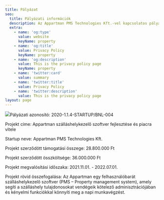 ```yaml
---
title: Pályázat
seo:
  title: Pályázati információk
  description: Az Appartman PMS Technologies Kft.-vel kapcsolatos pályázati információk.
  extra:
    - name: 'og:type'
      value: website
      keyName: property
    - name: 'og:title'
      value: Privacy Policy
      keyName: property
    - name: 'og:description'
      value: This is the privacy policy page
      keyName: property
    - name: 'twitter:card'
      value: summary
    - name: 'twitter:title'
      value: Privacy Policy
    - name: 'twitter:description'
      value: This is the privacy policy page
layout: page
---
```

![](/images/NKFIA_infoblokk_projekt_fekvo\_2019\_HU.jpeg)Pályázati azonosító: 2020-1.1.4-STARTUP/BNL-004

Projekt címe: Appartman szálláshelykezelő szoftver fejlesztése és piacra vitele

Startup neve: Appartman PMS Technologies Kft.

Projekt szerződött támogatási összege: 28.800.000 Ft

Projekt szerződött összköltsége: 36.000.000 Ft

Projekt megvalósítási időszaka: 2021.11.01. - 2022.07.01.

Projekt rövid összefogalása: Az Appartman egy felhasználóbarát szálláshelykezelő szoftver (PMS – Property management system), amely segíti a szálláshely tulajdonosokat vendégeik kötelező adminisztrációjában és kényelmi funkciókkal könnyíti meg a napi munkavégzést.

